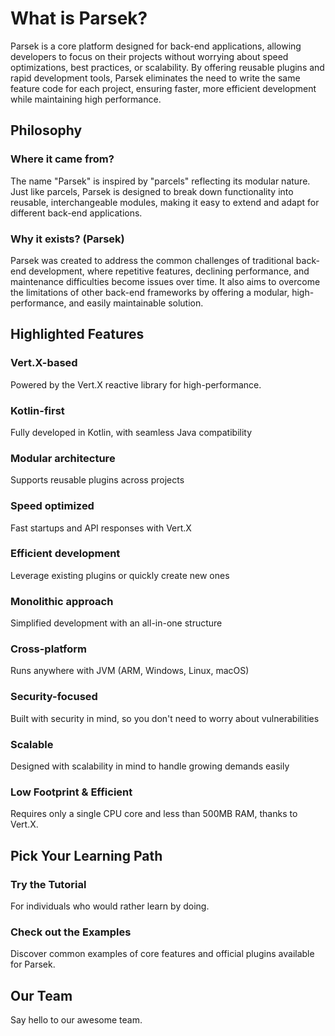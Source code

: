 <script setup>
import { VPTeamMembers } from 'vitepress/theme';

const members = [
  {
    avatar: 'https://github.com/duruer.png',
    name: 'Ahmet Enes Duruer',
    title: 'Creator',
    links: [
      { icon: 'github', link: 'https://github.com/duruer' },
      { icon: 'instagram', link: 'https://www.instagram.com/ae.duruer' },
    ]
  },
  {
    avatar: 'https://github.com/berkaltiok.png',
    name: 'Berk Altiok',
    title: 'Creator',
    links: [
      { icon: 'github', link: 'https://github.com/berkaltiok' },
      { icon: 'twitter', link: 'https://twitter.com/altiokberk' }
    ]
  }
]
</script>

# What is Parsek?
Parsek is a core platform designed for back-end applications, allowing developers to focus on their projects without worrying about speed optimizations, best practices, or scalability.
By offering reusable plugins and rapid development tools, Parsek eliminates the need to write the same feature code for each project, ensuring faster, more efficient development while maintaining high performance.

## Philosophy

### Where it came from?
The name "Parsek" is inspired by "parcels" reflecting its modular nature. Just like parcels, Parsek is designed to break down functionality into reusable, interchangeable modules, making it easy to extend and adapt for different back-end applications.

### Why it exists? (Parsek)
Parsek was created to address the common challenges of traditional back-end development, where repetitive features, declining performance, and maintenance difficulties become issues over time. It also aims to overcome the limitations of other back-end frameworks by offering a modular, high-performance, and easily maintainable solution.

## Highlighted Features
### **Vert.X-based**
Powered by the Vert.X reactive library for high-performance.
### **Kotlin-first**
Fully developed in Kotlin, with seamless Java compatibility
### **Modular architecture**
Supports reusable plugins across projects
### **Speed optimized**
Fast startups and API responses with Vert.X
### **Efficient development**
Leverage existing plugins or quickly create new ones
### **Monolithic approach**
Simplified development with an all-in-one structure
### **Cross-platform**
Runs anywhere with JVM (ARM, Windows, Linux, macOS)
### **Security-focused**
Built with security in mind, so you don't need to worry about vulnerabilities
### **Scalable**
Designed with scalability in mind to handle growing demands easily
### **Low Footprint & Efficient**
Requires only a single CPU core and less than 500MB RAM, thanks to Vert.X.

## Pick Your Learning Path
### **Try the Tutorial**
For individuals who would rather learn by doing.

### **Check out the Examples**
Discover common examples of core features and official plugins available for Parsek.

## Our Team
Say hello to our awesome team.

<VPTeamMembers size="small" :members="members" />
